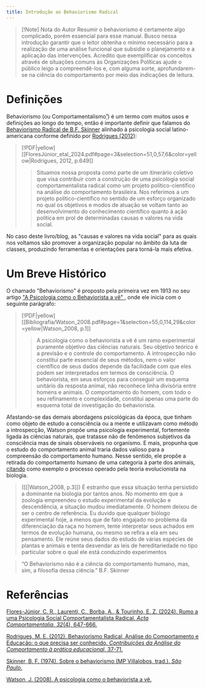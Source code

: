 ```yaml
---
title: Introdução ao Behaviorismo Radical
---
```

> [!Note] Nota do Autor
> Resumir o behaviorismo é certamente algo complicado, porém essencial para esse manual. Busco nessa introdução garantir que o leitor obtenha o mínimo necessário para a realização de uma análise funcional que subsidie o planejamento e a aplicação das intervenções. Acredito que exemplificar os conceitos através de situações comuns às Organizações Políticas ajude o público leigo a compreendê-los e, com alguma sorte, aprofundarem-se na ciência do comportamento por meio das indicações de leitura.
# Definições
Behaviorismo (ou Comportamentalismo<abbr title="Que na minha opinião é grande demais pra ser usado de forma prática, infelizmente.">¹</abbr>) é um termo com muitos usos e definições ao longo do tempo, então é importante definir que falamos do [Behaviorismo Radical de B.F. Skinner](Skinner_1974.pdf) alinhado à psicologia social latino-americana conforme definido por [Rodrigues (2012)](FloresJúnior_etal_2024.pdf):
> [!PDF|yellow] [[FloresJúnior_etal_2024.pdf#page=3&selection=51,0,57,6&color=yellow|Rodrigues, 2012, p.649]]
> > Situamos nossa proposta como parte de um itinerário coletivo que visa contribuir com a construção de uma psicologia social comportamentalista radical como um projeto político-científico na análise do comportamento brasileira. Nos referimos a um projeto político-científico no sentido de um esforço organizado no qual os objetivos e modos de atuação se voltam tanto ao desenvolvimento do conhecimento científico quanto à ação política em prol de determinadas causas e valores na vida social.

No caso deste livro/blog, as "causas e valores na vida social" para as quais nos voltamos são promover a organização popular no âmbito da luta de classes, produzindo ferramentas e orientações para torná-la mais efetiva. 
# Um Breve Histórico
O chamado "Behaviorismo" é proposto pela primeira vez em 1913 no seu artigo ["A Psicologia como o Behaviorista a vê" ](Watson_2008.pdf), onde ele inicia com o seguinte parágrafo:
> [!PDF|yellow] [[Bibliografia/Watson_2008.pdf#page=1&selection=55,0,114,29&color=yellow|Watson_2008, p.1]]
> > A psicologia como o behaviorista a vê é um ramo experimental puramente objetivo das ciências naturais. Seu objetivo teórico é a previsão e o controle do comportamento. A introspecção não constitui parte essencial de seus métodos, nem o valor científico de seus dados depende da facilidade com que eles podem ser interpretados em termos de consciência. O behaviorista, em seus esforços para conseguir um esquema unitário da resposta animal, não reconhece linha divisória entre homens e animais. O comportamento do homem, com todo o seu refinamento e complexidade, constitui apenas uma parte do esquema total de investigação do behaviorista.
> 
> 

Afastando-se das demais abordagens psicológicas da época, que tinham como objeto de estudo a consciência ou a mente e utilizavam como método a introspecção, Watson propõe uma psicologia experimental, fortemente ligada às ciências naturais, que tratasse não de fenômenos subjetivos da consciência mas de sinais observáveis no organismo. E mais, propunha que o estudo do comportamento animal traria dados valioso para a compreensão do comportamento humano. Nesse sentido, ele propõe a retirada do comportamento humano de uma categoria à parte dos animais, [citando]() como exemplo o processo operado pela teoria evolucionista na biologia.

> ([[|Watson_2008, p.3]])
> É estranho que essa situação tenha persistido a dominante na biologia por tantos anos. No momento em que a zoologia empreendeu o estudo experimental da evolução e descendência, a situação mudou imediatamente. O homem deixou de ser o centro de referência. Eu duvido que qualquer biólogo experimental hoje, a menos que de fato engajado no problema da diferenciação da raça no homem, tente interpretar seus achados em termos de evolução humana, ou mesmo se refira a ela em seu pensamento. Ele reúne seus dados do estudo de várias espécies de plantas e animais e tenta desvendar as leis de hereditariedade no tipo particular sobre o qual ele está conduzindo experimentos


> “O Behaviorismo não é a ciência do comportamento humano, mas, sim, a filosofia dessa ciência.” B.F. Skinner


# Referências
[Flores-Júnior, C. R., Laurenti, C., Borba, A., & Tourinho, E. Z. (2024). Rumo a uma Psicologia Social Comportamentalista Radical. _Acta Comportamentalia_, _32_(4), 647-666.](FloresJúnior_etal_2024.pdf)

[Rodrigues, M. E. (2012). Behaviorismo Radical, Análise do Comportamento e Educação: o que precisa ser conhecido. _Contribuições da Análise do Comportamento à prática educacional_, 37-71.](Rodrigues_2012.pdf)

[Skinner, B. F. (1974). Sobre o behaviorismo (MP Villalobos, trad.). _São Paulo_.](Skinner_1974.pdf)

[Watson, J. (2008). A psicologia como o behaviorista a vê.](Watson_2008.pdf)